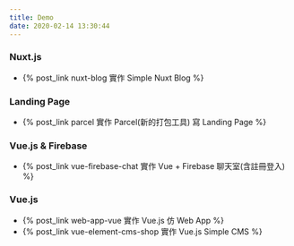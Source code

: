 ```yaml
---
title: Demo
date: 2020-02-14 13:30:44
---
```


### Nuxt.js
- {% post_link nuxt-blog 實作 Simple Nuxt Blog  %}

### Landing Page
- {% post_link parcel 實作 Parcel(新的打包工具) 寫 Landing Page %}

### Vue.js & Firebase
- {% post_link vue-firebase-chat 實作 Vue + Firebase 聊天室(含註冊登入) %}

### Vue.js
- {% post_link web-app-vue 實作 Vue.js 仿 Web App %}
- {% post_link vue-element-cms-shop 實作 Vue.js Simple CMS %}

